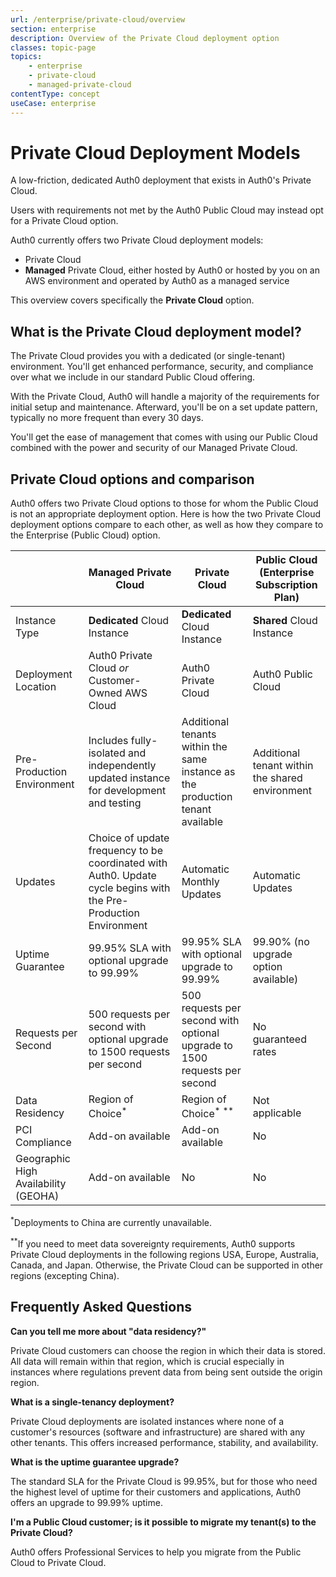 ```yaml
---
url: /enterprise/private-cloud/overview
section: enterprise
description: Overview of the Private Cloud deployment option
classes: topic-page
topics:
    - enterprise
    - private-cloud
    - managed-private-cloud
contentType: concept
useCase: enterprise
---
```

<div class="topic-page-header">
  <div data-name="example" class="topic-page-badge"></div>
  <h1>Private Cloud Deployment Models</h1>
  <p>
    A low-friction, dedicated Auth0 deployment that exists in Auth0's Private Cloud.
  </p>
</div>

Users with requirements not met by the Auth0 Public Cloud may instead opt for a Private Cloud option.

Auth0 currently offers two Private Cloud deployment models:

* Private Cloud
* **Managed** Private Cloud, either hosted by Auth0 or hosted by you on an AWS environment and operated by Auth0 as a managed service

This overview covers specifically the **Private Cloud** option.

## What is the Private Cloud deployment model?

The Private Cloud provides you with a dedicated (or single-tenant) environment. You'll get enhanced performance, security, and compliance over what we include in our standard Public Cloud offering.

With the Private Cloud, Auth0 will handle a majority of the requirements for initial setup and maintenance. Afterward, you'll be on a set update pattern, typically no more frequent than every 30 days.

You'll get the ease of management that comes with using our Public Cloud combined with the power and security of our Managed Private Cloud.

## Private Cloud options and comparison

Auth0 offers two Private Cloud options to those for whom the Public Cloud is not an appropriate deployment option. Here is how the two Private Cloud deployment options compare to each other, as well as how they compare to the Enterprise (Public Cloud) option.

| | Managed Private Cloud | Private Cloud | Public Cloud (Enterprise Subscription Plan) |
| - | - | - | - |
| Instance Type | **Dedicated** Cloud Instance | **Dedicated** Cloud Instance | **Shared** Cloud Instance |
| Deployment Location | Auth0 Private Cloud *or* Customer-Owned AWS Cloud | Auth0 Private Cloud | Auth0 Public Cloud |
| Pre-Production Environment | Includes fully-isolated and independently updated instance for development and testing | Additional tenants within the same instance as the production tenant available | Additional tenant within the shared environment |
| Updates | Choice of update frequency to be coordinated with Auth0. Update cycle begins with the Pre-Production Environment | Automatic Monthly Updates | Automatic Updates |
| Uptime Guarantee | 99.95% SLA with optional upgrade to 99.99% | 99.95% SLA with optional upgrade to 99.99% | 99.90% (no upgrade option available) |
| Requests per Second | 500 requests per second with optional upgrade to 1500 requests per second | 500 requests per second with optional upgrade to 1500 requests per second | No guaranteed rates |
| Data Residency | Region of Choice<sup>*</sup> | Region of Choice<sup>*</sup> <sup>**</sup> | Not applicable |
| PCI Compliance | Add-on available | Add-on available | No |
| Geographic High Availability (GEOHA) | Add-on available | No | No |

<sup>*</sup>Deployments to China are currently unavailable.

<sup>**</sup>If you need to meet data sovereignty requirements, Auth0 supports Private Cloud deployments in the following regions USA, Europe, Australia, Canada, and Japan. Otherwise, the Private Cloud can be supported in other regions (excepting China).

## Frequently Asked Questions

**Can you tell me more about "data residency?"**

Private Cloud customers can choose the region in which their data is stored. All data will remain within that region, which is crucial especially in instances where regulations prevent data from being sent outside the origin region.

**What is a single-tenancy deployment?**

Private Cloud deployments are isolated instances where none of a customer's resources (software and infrastructure) are shared with any other tenants. This offers increased performance, stability, and availability.

**What is the uptime guarantee upgrade?**

The standard SLA for the Private Cloud is 99.95%, but for those who need the highest level of uptime for their customers and applications, Auth0 offers an upgrade to 99.99% uptime.

**I'm a Public Cloud customer; is it possible to migrate my tenant(s) to the Private Cloud?**

Auth0 offers Professional Services to help you migrate from the Public Cloud to Private Cloud.